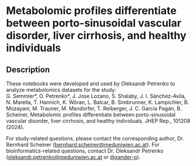 # Metabolomic profiles differentiate between porto-sinusoidal vascular disorder, liver cirrhosis, and healthy individuals

## Description
These notebooks were developed and used by Oleksandr Petrenko to analyze metabolomics datasets for the study:  
G. Semmler*, O. Petrenko*, J. Jose Lozano, S. Shalaby, J. I. Sánchez-Avila, N. Marella, T. Hannich, K. Wöran, L. Balcar, B. Simbrunner, K. Lampichler, B. Mozayani, M. Trauner, M. Mandorfer, T. Reiberger, J. C. García Pagán, B. Scheiner, Metabolomic profiles differentiate between porto-sinusoidal vascular disorder, liver cirrhosis, and healthy individuals. JHEP Rep., 101208 (2024).
  

For study-related questions, please contact the corresponding author, Dr. Bernhard Scheiner (bernhard.scheiner@meduniwien.ac.at). For bioinformatics-related questions, contact Dr. Oleksandr Petrenko (oleksandr.petrenko@meduniwien.ac.at or [@xander-p](https://github.com/xander-p)).
